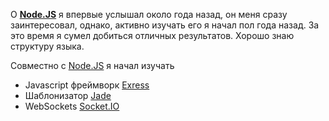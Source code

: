 О [**Node.JS**][node] я впервые услышал около года назад, он меня сразу заинтересовал,
однако, активно изучать его я начал пол года назад.
За это время я сумел добиться отличных результатов.
Хорошо знаю структуру языка.

Совместно с [Node.JS][node] я начал изучать

* Javascript фреймворк [Exress][ejs]
* Шаблонизатор [Jade][jade]
* WebSockets [Socket.IO][sio]


[node]: <http://nodejs.org> "Node JS"
[ejs]: <http://expressjs.com/> "Express JS"
[jade]: <http://jade-lang.com/> "Шаблонизатор Jade"
[sio]: <http://socket.io> "Socket.IO"